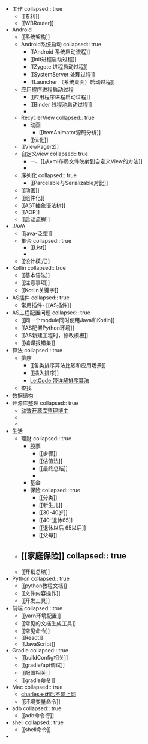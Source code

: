 - 工作
  collapsed:: true
	- [[专利]]
	- [[WBRouter]]
- Android
	- [[系统架构]]
	- Android系统启动
	  collapsed:: true
		- [[Android 系统启动流程]]
		- [[init进程启动过程]]
		- [[Zygote 进程启动过程]]
		- [[SystemServer 处理过程]]
		- [[Launcher （系统桌面）启动过程]]
	- 应用程序进程启动过程
		- [[应用程序进程启动过程]]
		- [[Binder 线程池启动过程]]
		-
	- RecyclerView
	  collapsed:: true
		- 动画
			- [[ItemAnimator源码分析]]
		- [[优化]]
	- [[ViewPager2]]
	- 自定义view
	  collapsed:: true
		- 一、[[从xml布局文件映射到自定义View的方法]]
		-
	- 序列化
	  collapsed:: true
		- [[Parcelable与Serializable对比]]
	- [[动画]]
	- [[组件化]]
	- [[AST抽象语法树]]
	- [[AOP]]
	- [[启动流程]]
- JAVA
	- [[java-泛型]]
	- 集合
	  collapsed:: true
		- [[List]]
		-
	- [[设计模式]]
- Kotlin
  collapsed:: true
	- [[基本语法]]
	- [[注意事项]]
	- [[Kotlin关键字]]
- AS插件
  collapsed:: true
	- 常用插件- [[AS插件]]
- AS工程配置问题
  collapsed:: true
	- [[同一个module同时使用Java和Kotlin]]
	- [[AS配置Python环境]]
	- [[AS新建工程时，修改模板]]
	- [[编译报错集]]
- 算法
  collapsed:: true
	- 排序
		- [[各类排序算法比较和应用场景]]
		- [[插入排序]]
		- [LetCode 带详解排序算法](https://leetcode-cn.com/problems/sort-an-array/solution/shi-er-chong-pai-xu-suan-fa-bao-ni-man-yi-dai-gift/)
	- 查找
- 数据结构
- 开源库整理
  collapsed:: true
	- [动效开源库整理博主](https://juejin.cn/user/1204720443862887/posts)
	-
	-
- 生活
	- 理财
	  collapsed:: true
		- 股票
			- [[步骤]]
			- [[估值法]]
			- [[最终总结]]
			-
		- 基金
		- 保险
		  collapsed:: true
			- [[分类]]
			- [[新生儿]]
			- [[30-40岁]]
			- [[40-退休65]]
			- [[退休以后 65以后]]
			- [[父母]]
	- [[家庭保险]]
	  collapsed:: true
		-
	- [[开销总结]]
- Python
  collapsed:: true
	- [[python教程文档]]
	- [[文件内容操作]]
	- [[开发工具]]
- 前端
  collapsed:: true
	- [[yarn环境配置]]
	- [[常见的文档生成工具]]
	- [[常见命令]]
	- [[React]]
	- [[JavaScript]]
- Gradle
  collapsed:: true
	- [[buildConfig相关]]
	- [[gradle/apt调试]]
	- [[配置相关]]
	- [[gradle命令]]
- Mac
  collapsed:: true
	- [charles关闭后不能上网](https://blog.csdn.net/minmin_bufucisheng/article/details/89025601)
	- [[环境变量命令]]
- adb
  collapsed:: true
	- [[adb命令行]]
- shell
  collapsed:: true
	- [[shell命令]]
-